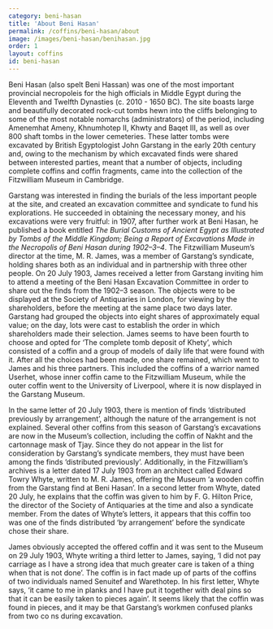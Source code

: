 ```yaml
---
category: beni-hasan
title: 'About Beni Hasan'
permalink: /coffins/beni-hasan/about
image: /images/beni-hasan/benihasan.jpg
order: 1
layout: coffins
id: beni-hasan
---
```


Beni Hasan (also spelt Beni Hassan) was one of the most important provincial necropoleis for the high officials in Middle Egypt during the Eleventh and Twelfth Dynasties (c. 2010 - 1650 BC). The site boasts large and beautifully decorated rock-cut tombs hewn into the cliffs belonging to some of the most notable nomarchs (administrators) of the period, including Amenemhat Ameny, Khnumhotep II, Khwty and Baqet III, as well as over 800 shaft tombs in the lower cemeteries. These latter tombs were excavated by British Egyptologist John Garstang in the early 20th century and, owing to the mechanism by which excavated finds were shared between interested parties, meant that a number of objects, including complete coffins and coffin fragments, came into the collection of the Fitzwilliam Museum in Cambridge.

Garstang was interested in finding the burials of the less important people at the site, and created an excavation committee and syndicate to fund his explorations. He succeeded in obtaining the necessary money, and his excavations were very fruitful: in 1907, after further work at Beni Hasan, he published a book entitled *The Burial Customs of Ancient Egypt as Illustrated by Tombs of the Middle Kingdom; Being a Report of Excavations Made in the Necropolis of Beni Hasan during 1902–3–4*. 
The Fitzwilliam Museum’s director at the time, M. R. James, was a member of Garstang’s syndicate, holding shares both as an individual and in partnership with three other people. On 20 July 1903, James received a letter from Garstang inviting him to attend a meeting of the Beni Hasan Excavation Committee in order to share out the finds from the 1902–3 season. The objects were to be displayed at the Society of Antiquaries in London, for viewing by the shareholders, before the meeting at the same place two days later. Garstang had grouped the objects into eight shares of approximately equal value; on the day, lots were cast to establish the order in which shareholders made their selection. James seems to have been fourth to choose and opted for ‘The complete tomb deposit of Khety’, which consisted of a coffin and a group of models of daily life that were found with it. After all the choices had been made, one share remained, which went to James and his three partners. This included the coffins of a warrior named Userhet, whose inner coffin came to the Fitzwilliam Museum, while the outer coffin went to the University of Liverpool, where it is now displayed in the Garstang Museum. 

In the same letter of 20 July 1903, there is mention of finds ‘distributed previously by arrangement’, although the nature of the arrangement is not explained. Several other coffins from this season of Garstang’s excavations are now in the Museum’s collection, including the coffin of Nakht and the cartonnage mask of Tjay. Since they do not appear in the list for consideration by Garstang’s syndicate members, they must have been among the finds ‘distributed previously’. Additionally, in the Fitzwilliam’s archives is a letter dated 17 July 1903 from an architect called Edward Towry Whyte, written to M. R. James, offering the Museum ‘a wooden coffin from the Garstang find at Beni Hasan’. In a second letter from Whyte, dated 20 July, he explains that the coffin was given to him by F. G. Hilton Price, the director of the Society of Antiquaries at the time and also a syndicate member. From the dates of Whyte’s letters, it appears that this coffin too was one of the finds distributed ‘by arrangement’ before the syndicate chose their share. 

James obviously accepted the offered coffin and it was sent to the Museum on 29 July 1903, Whyte writing a third letter to James, saying, ‘I did not pay carriage as I have a strong idea that much greater care is taken of a thing when that is not done’. The coffin is in fact made up of parts of the coffins of two individuals named Senuitef and Warethotep. In his first letter, Whyte says, ‘it came to me in planks and I have put it together with deal pins so that it can be easily taken to pieces again’. It seems likely that the coffin was found in pieces, and it may be that Garstang’s workmen confused planks from two co ns during excavation. 


